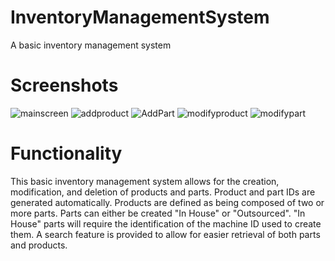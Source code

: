 # InventoryManagementSystem
A basic inventory management system
# Screenshots
![mainscreen](https://user-images.githubusercontent.com/77031044/105907750-51437880-5ff3-11eb-8a36-2b40df5e129a.png)
![addproduct](https://user-images.githubusercontent.com/77031044/105907758-5274a580-5ff3-11eb-8fd4-5388d46927f0.png)
![AddPart](https://user-images.githubusercontent.com/77031044/105907760-53a5d280-5ff3-11eb-8b4d-d6f4e6a4cb94.png)
![modifyproduct](https://user-images.githubusercontent.com/77031044/105907761-543e6900-5ff3-11eb-87d9-7f7aa22a07f9.png)
![modifypart](https://user-images.githubusercontent.com/77031044/105907763-54d6ff80-5ff3-11eb-837b-09295d9d4378.png)

# Functionality

This basic inventory management system allows for the creation, modification, and deletion of products and parts. Product and part IDs are generated automatically. Products are defined as being composed of two or more parts. Parts can either be created "In House" or "Outsourced". "In House" parts will require the identification of the machine ID used to create them. A search feature is provided to allow for easier retrieval of both parts and products. 
